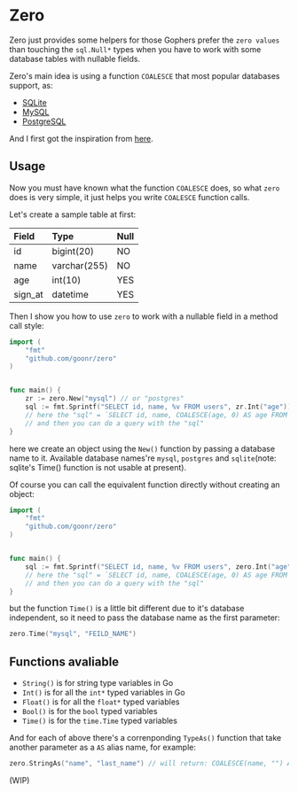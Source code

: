 # Zero

Zero just provides some helpers for those Gophers prefer the `zero values` than touching the `sql.Null*` types when you have to work with some database tables with nullable fields.

Zero's main idea is using a function `COALESCE` that most popular databases support, as:

* [SQLite](https://sqlite.org/lang_corefunc.html#coalesce)
* [MySQL](https://dev.mysql.com/doc/refman/8.0/en/comparison-operators.html#function_coalesce)
* [PostgreSQL](https://www.postgresql.org/docs/current/static/functions-conditional.html#functions-coalesce-nvl-ifnull)

And I first got the inspiration from [here](https://github.com/go-sql-driver/mysql/issues/34#issuecomment-158391340).

## Usage

Now you must have known what the function `COALESCE` does, so what `zero` does is very simple, it just helps you write `COALESCE` function calls.

Let's create a sample table at first:

| Field   |  Type        | Null  |
| :-----  | :----------  | :---  |
| id      | bigint(20)   |  NO   |
| name    | varchar(255) |  NO   |
| age     | int(10)      |  YES  |
| sign_at | datetime     |  YES  |


Then I show you how to use `zero` to work with a nullable field in a method call style:

```go
import (
    "fmt"
    "github.com/goonr/zero"
)


func main() {
    zr := zero.New("mysql") // or "postgres"
    sql := fmt.Sprintf("SELECT id, name, %v FROM users", zr.Int("age"))
    // here the "sql" = `SELECT id, name, COALESCE(age, 0) AS age FROM users`
    // and then you can do a query with the "sql"
}
```

here we create an object using the `New()` function by passing a database name to it. Available database names're  `mysql`, `postgres` and `sqlite`(note: sqlite's Time() function is not usable at present).

Of course you can call the equivalent function directly without creating an object:

```go
import (
    "fmt"
    "github.com/goonr/zero"
)


func main() {
    sql := fmt.Sprintf("SELECT id, name, %v FROM users", zero.Int("age"))
    // here the "sql" = `SELECT id, name, COALESCE(age, 0) AS age FROM users`
    // and then you can do a query with the "sql"
}
```

but the function `Time()` is a little bit different due to it's database independent, so it need to pass the database name as the first parameter:

```go
zero.Time("mysql", "FEILD_NAME")
```

## Functions avaliable

* `String()` is for string type variables in Go
* `Int()` is for all the `int*` typed variables in Go
* `Float()` is for all the `float*` typed variables
* `Bool()` is for the `bool` typed variables
* `Time()` is for the `time.Time` typed variables


And for each of above there's a correnponding `TypeAs()` function that take another parameter as a `AS` alias name, for example:

```go
zero.StringAs("name", "last_name") // will return: COALESCE(name, "") AS last_name
```

(WIP)
